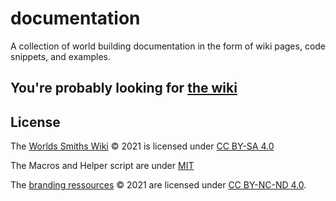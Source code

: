 # documentation

A collection of world building documentation in the form of wiki pages, code snippets, and examples.

## You're probably looking for [the wiki](https://world-smiths.github.io/documentation/wiki/)

## License

The [Worlds Smiths Wiki](https://world-smiths.github.io/documentation/wiki/) © 2021 is licensed under [CC BY-SA 4.0](http://creativecommons.org/licenses/by-sa/4.0/)

The Macros and Helper script are under [MIT](https://opensource.org/licenses/MIT)

The [branding ressources](./branding) © 2021 are licensed under [CC BY-NC-ND 4.0](http://creativecommons.org/licenses/by-nc-nd/4.0/).

